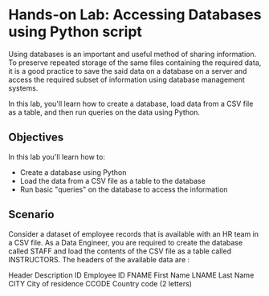 # Hands-on Lab: Accessing Databases using Python script

Using databases is an important and useful method of sharing information. To preserve repeated storage of the same files containing the required data, it is a good practice to save the said data on a database on a server and access the required subset of information using database management systems.

In this lab, you'll learn how to create a database, load data from a CSV file as a table, and then run queries on the data using Python.

## Objectives
In this lab you'll learn how to:

- Create a database using Python
- Load the data from a CSV file as a table to the database
- Run basic "queries" on the database to access the information

## Scenario
Consider a dataset of employee records that is available with an HR team in a CSV file. As a Data Engineer, you are required to create the database called STAFF and load the contents of the CSV file as a table called INSTRUCTORS. The headers of the available data are :

Header	Description
ID	Employee ID
FNAME	First Name
LNAME	Last Name
CITY	City of residence
CCODE	Country code (2 letters)

